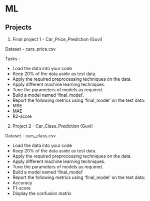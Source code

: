 # ML
## Projects

1. Final project 1 - Car_Price_Prediction (Guvi)

  Dataset - cars_price.csv

  Tasks :

  - Load the data into your code
  - Keep 20% of the data aside as test data.
  - Apply the required preprocessing techniques on the data.
  - Apply different machine learning techniques.
  - Tune the parameters of models as required.
  - Build a model named ‘final_model’.
  - Report the following metrics using ‘final_model’ on the test data:
  - MSE
  - MAE
  - R2-score

2. Project 2 - Car_Class_Prediction (Guvi)

  Dataset - cars_class.csv

  - Load the data into your code
  - Keep 20% of the data aside as test data.
  - Apply the required preprocessing techniques on the data.
  - Apply different machine learning techniques.
  - Tune the parameters of models as required.
  - Build a model named ‘final_model’
  - Report the following metrics using ‘final_model’ on the test data:
  - Accuracy
  - F1-score
  - Display the confusion matrix

